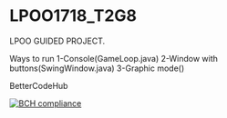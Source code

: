 # LPOO1718_T2G8
LPOO GUIDED PROJECT.



Ways to run
1-Console(GameLoop.java)
2-Window with buttons(SwingWindow.java)
3-Graphic mode()



BetterCodeHub

[![BCH compliance](https://bettercodehub.com/edge/badge/BCH-FEUP-OOPLab/LPOO1617_T1G8?branch=master&token=2e926ecef19920b1e29fe1c04df750d72ed8e030)](https://bettercodehub.com/)